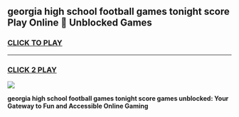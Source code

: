 
## georgia high school football games tonight score Play Online 👋 Unblocked Games
<h3>
<a href="https://news.freeplayer.one?title=georgia_high_school_football_games_tonight_score&ref=17GH">CLICK TO PLAY</a></h3>
<hr>

<h3>
<a href="https://news.freeplayer.one?title=georgia_high_school_football_games_tonight_score&ref=17GH">CLICK 2 PLAY</a>
  
</h3>

<a href="https://news.freeplayer.one?title=georgia_high_school_football_games_tonight_score&ref=17GH/"><img src="https://clearcache.store/games.png"></a>


**georgia high school football games tonight score games unblocked: Your Gateway to Fun and Accessible Online Gaming**
